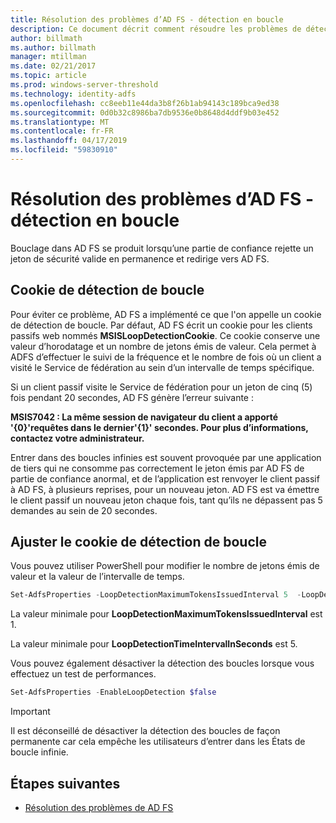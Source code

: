 ```yaml
---
title: Résolution des problèmes d’AD FS - détection en boucle
description: Ce document décrit comment résoudre les problèmes de détection de boucle
author: billmath
ms.author: billmath
manager: mtillman
ms.date: 02/21/2017
ms.topic: article
ms.prod: windows-server-threshold
ms.technology: identity-adfs
ms.openlocfilehash: cc8eeb11e44da3b8f26b1ab94143c189bca9ed38
ms.sourcegitcommit: 0d0b32c8986ba7db9536e0b8648d4ddf9b03e452
ms.translationtype: MT
ms.contentlocale: fr-FR
ms.lasthandoff: 04/17/2019
ms.locfileid: "59830910"
---
```

# <a name="ad-fs-troubleshooting---loop-detection"></a>Résolution des problèmes d’AD FS - détection en boucle 
 
Bouclage dans AD FS se produit lorsqu’une partie de confiance rejette un jeton de sécurité valide en permanence et redirige vers AD FS.

## <a name="loop-detection-cookie"></a>Cookie de détection de boucle
Pour éviter ce problème, AD FS a implémenté ce que l'on appelle un cookie de détection de boucle. Par défaut, AD FS écrit un cookie pour les clients passifs web nommés **MSISLoopDetectionCookie**. Ce cookie conserve une valeur d’horodatage et un nombre de jetons émis de valeur.  Cela permet à ADFS d’effectuer le suivi de la fréquence et le nombre de fois où un client a visité le Service de fédération au sein d’un intervalle de temps spécifique.

Si un client passif visite le Service de fédération pour un jeton de cinq (5) fois pendant 20 secondes, AD FS génère l’erreur suivante :

**MSIS7042 : La même session de navigateur du client a apporté '{0}'requêtes dans le dernier'{1}' secondes. Pour plus d’informations, contactez votre administrateur.**

Entrer dans des boucles infinies est souvent provoquée par une application de tiers qui ne consomme pas correctement le jeton émis par AD FS de partie de confiance anormal, et de l’application est renvoyer le client passif à AD FS, à plusieurs reprises, pour un nouveau jeton.  AD FS est va émettre le client passif un nouveau jeton chaque fois, tant qu’ils ne dépassent pas 5 demandes au sein de 20 secondes. 

## <a name="adjusting-the-loop-detection-cookie"></a>Ajuster le cookie de détection de boucle
Vous pouvez utiliser PowerShell pour modifier le nombre de jetons émis de valeur et la valeur de l’intervalle de temps.

```powershell
Set-AdfsProperties -LoopDetectionMaximumTokensIssuedInterval 5  -LoopDetectionTimeIntervalInSeconds 20
```
La valeur minimale pour **LoopDetectionMaximumTokensIssuedInterval** est 1.

La valeur minimale pour **LoopDetectionTimeIntervalInSeconds** est 5.

Vous pouvez également désactiver la détection des boucles lorsque vous effectuez un test de performances.

```powershell
Set-AdfsProperties -EnableLoopDetection $false
```

>[!IMPORTANT]
>Il est déconseillé de désactiver la détection des boucles de façon permanente car cela empêche les utilisateurs d’entrer dans les États de boucle infinie.


## <a name="next-steps"></a>Étapes suivantes

- [Résolution des problèmes de AD FS](ad-fs-tshoot-overview.md)



